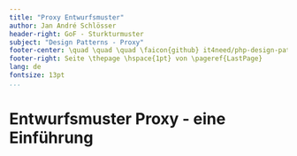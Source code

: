```yaml
---
title: "Proxy Entwurfsmuster"
author: Jan André Schlösser
header-right: GoF - Sturkturmuster
subject: "Design Patterns - Proxy"
footer-center: \quad \quad \quad \faicon{github} it4need/php-design-pattern
footer-right: Seite \thepage \hspace{1pt} von \pageref{LastPage}
lang: de
fontsize: 13pt
...
```


# Entwurfsmuster Proxy - eine Einführung